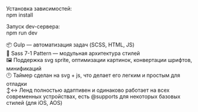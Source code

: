 Установка зависимостей:  
npm install    

Запуск dev-сервера:  
npm run dev    

📦 Gulp — автоматизация задач (SCSS, HTML, JS)  
🧱 Sass 7-1 Pattern — модульная архитектура стилей  
🖼 Поддержка svg sprite, оптимизации картинок, конвертации шрифтов, минификаций  
🕛 Таймер сделан на svg + js, что делает его легким и простым для отладки  
↕️↔️ Ленд полностью адаптивен и одинаково работает на всех современных устройствах, есть @supports для некоторых базовых стилей (для iOS, AOS)  
